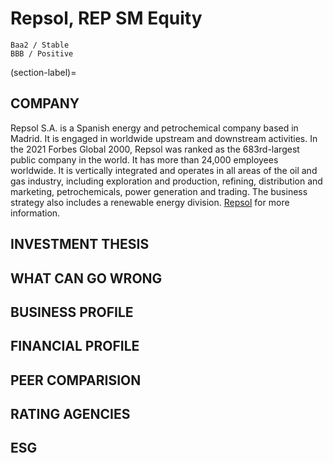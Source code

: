 # Repsol, REP SM Equity

    Baa2 / Stable
    BBB / Positive

(section-label)=

## COMPANY

Repsol S.A. is a Spanish energy and petrochemical company based in Madrid. It is engaged in worldwide upstream and downstream activities. In the 2021 Forbes Global 2000, Repsol was ranked as the 683rd-largest public company in the world. It has more than 24,000 employees worldwide.
It is vertically integrated and operates in all areas of the oil and gas industry, including exploration and production, refining, distribution and marketing, petrochemicals, power generation and trading. The business strategy also includes a renewable energy division. [Repsol](https://en.wikipedia.org/wiki/Repsol) for more information.

## INVESTMENT THESIS

## WHAT CAN GO WRONG

## BUSINESS PROFILE

## FINANCIAL PROFILE

## PEER COMPARISION

## RATING AGENCIES

## ESG
